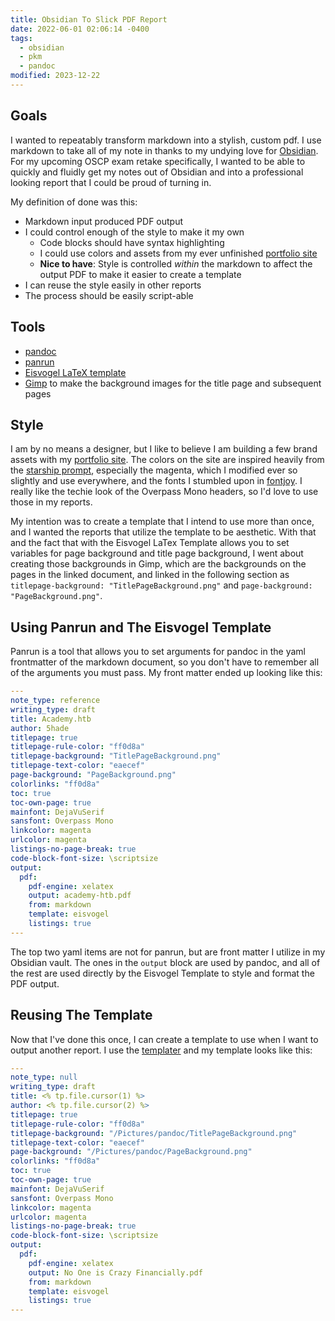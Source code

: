 ```yaml
---
title: Obsidian To Slick PDF Report
date: 2022-06-01 02:06:14 -0400
tags:
  - obsidian
  - pkm
  - pandoc
modified: 2023-12-22
---
```


## Goals
I wanted to repeatably transform markdown into a stylish, custom pdf. I use markdown to take all of my note in thanks to my undying love for [Obsidian](https://obsidian.md). For my upcoming OSCP exam retake specifically, I wanted to be able to quickly and fluidly get my notes out of Obsidian and into a professional looking report that I could be proud of turning in.

My definition of done was this:
- Markdown input produced PDF output
- I could control enough of the style to make it my own
	- Code blocks should have syntax highlighting
	- I could use colors and assets from my ever unfinished [portfolio site](https://cam-barts.github.io)
	- **Nice to have**: Style is controlled *within* the markdown to affect the output PDF to make it easier to create a template
- I can reuse the style easily in other reports
- The process should be easily script-able

## Tools
- [pandoc](https://pandoc.org/)
- [panrun](https://github.com/mb21/panrun)
- [Eisvogel LaTeX template](https://github.com/Wandmalfarbe/pandoc-latex-template)
- [Gimp](https://www.gimp.org/) to make the background images for the title page and subsequent pages

## Style
I am by no means a designer, but I like to believe I am building a few brand assets with my [portfolio site](https://shadeking.cam). The colors on the site are inspired heavily from the [starship prompt](https://starship.rs/), especially the magenta, which I modified ever so slightly and use everywhere, and the fonts I stumbled upon in [fontjoy](https://fontjoy.com/).  I really like the techie look of the Overpass Mono headers, so I'd love to use those in my reports. 

My intention was to create a template that I intend to use more than once, and I wanted the reports that utilize the template to be aesthetic. With that and the fact that with the Eisvogel LaTex Template allows you to set variables for page background and title page background, I went about creating those backgrounds in Gimp, which are the backgrounds on the pages in the linked document, and linked in the following section as `titlepage-background: "TitlePageBackground.png"` and `page-background: "PageBackground.png"`. 

## Using Panrun and The Eisvogel Template
Panrun is a tool that allows you to set arguments for pandoc in the yaml frontmatter of the markdown document, so you don't have to remember all of the arguments you must pass. My front matter ended up looking like this:

```yaml
---
note_type: reference
writing_type: draft
title: Academy.htb
author: 5hade
titlepage: true
titlepage-rule-color: "ff0d8a"
titlepage-background: "TitlePageBackground.png"
titlepage-text-color: "eaecef"
page-background: "PageBackground.png"
colorlinks: "ff0d8a"
toc: true
toc-own-page: true
mainfont: DejaVuSerif
sansfont: Overpass Mono
linkcolor: magenta
urlcolor: magenta
listings-no-page-break: true
code-block-font-size: \scriptsize
output:
  pdf:
    pdf-engine: xelatex
    output: academy-htb.pdf
    from: markdown
    template: eisvogel
    listings: true
---
```

The top two yaml items are not for panrun, but are front matter I utilize in my Obsidian vault. The ones in the `output` block are used by pandoc, and all of the rest are used directly by the Eisvogel Template to style and format the PDF output. 

## Reusing The Template 
Now that I've done this once, I can create a template to use when I want to output another report. I use the [templater](https://silentvoid13.github.io/Templater/docs) and my template looks like this:

```yaml
---
note_type: null
writing_type: draft
title: <% tp.file.cursor(1) %>
author: <% tp.file.cursor(2) %>
titlepage: true
titlepage-rule-color: "ff0d8a"
titlepage-background: "/Pictures/pandoc/TitlePageBackground.png"
titlepage-text-color: "eaecef"
page-background: "/Pictures/pandoc/PageBackground.png"
colorlinks: "ff0d8a"
toc: true
toc-own-page: true
mainfont: DejaVuSerif
sansfont: Overpass Mono
linkcolor: magenta
urlcolor: magenta
listings-no-page-break: true
code-block-font-size: \scriptsize
output:
  pdf:
    pdf-engine: xelatex
    output: No One is Crazy Financially.pdf
    from: markdown
    template: eisvogel
    listings: true
---
```

